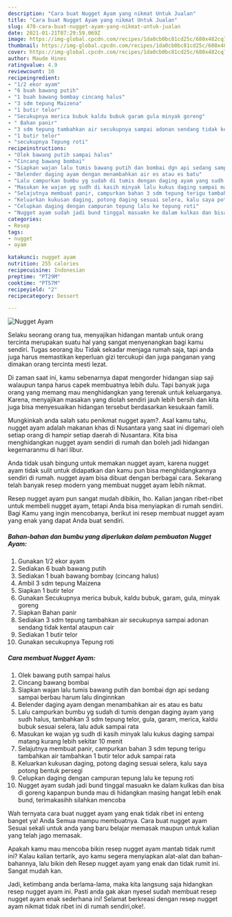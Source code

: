 ```yaml
---
description: "Cara buat Nugget Ayam yang nikmat Untuk Jualan"
title: "Cara buat Nugget Ayam yang nikmat Untuk Jualan"
slug: 470-cara-buat-nugget-ayam-yang-nikmat-untuk-jualan
date: 2021-01-21T07:29:59.069Z
image: https://img-global.cpcdn.com/recipes/1da0cb0bc81cd25c/680x482cq70/nugget-ayam-foto-resep-utama.jpg
thumbnail: https://img-global.cpcdn.com/recipes/1da0cb0bc81cd25c/680x482cq70/nugget-ayam-foto-resep-utama.jpg
cover: https://img-global.cpcdn.com/recipes/1da0cb0bc81cd25c/680x482cq70/nugget-ayam-foto-resep-utama.jpg
author: Maude Hines
ratingvalue: 4.9
reviewcount: 10
recipeingredient:
- "1/2 ekor ayam"
- "6 buah bawang putih"
- "1 buah bawang bombay cincang halus"
- "3 sdm tepung Maizena"
- "1 butir telor"
- "Secukupnya merica bubuk kaldu bubuk garam gula minyak goreng"
- " Bahan panir"
- "3 sdm tepung tambahkan air secukupnya sampai adonan sendang tidak kental ataupun cair"
- "1 butir telor"
- "secukupnya Tepung roti"
recipeinstructions:
- "Olek bawang putih sampai halus"
- "Cincang bawang bombai"
- "Siapkan wajan lalu tumis bawang putih dan bombai dgn api sedang sampai berbau harum lalu dinginnkan"
- "Belender daging ayam dengan menambahkan air es atau es batu"
- "Lalu campurkan bumbu yg sudah di tumis dengan daging ayam yang sudh halus, tambahkan 3 sdm tepung telor, gula, garam, merica, kaldu bubuk sesuai selera, lalu aduk sampai rata"
- "Masukan ke wajan yg sudh di kasih minyak lalu kukus daging sampai matang kurang lebih sekitar 10 menit"
- "Selajutnya membuat panir, campurkan bahan 3 sdm tepung terigu tambahkan air tambahkan 1 butir telor aduk sampai rata"
- "Keluarkan kukusan daging, potong daging sesuai selera, kalu saya potong bentuk persegi"
- "Celupkan daging dengan campuran tepung lalu ke tepung roti"
- "Nugget ayam sudah jadi bund tinggal masuakn ke dalam kulkas dan bisa di goreng kapanpun bunda mau di hidangkan masing hangat lebih enak bund, terimakasihh silahkan mencoba"
categories:
- Resep
tags:
- nugget
- ayam

katakunci: nugget ayam 
nutrition: 255 calories
recipecuisine: Indonesian
preptime: "PT29M"
cooktime: "PT57M"
recipeyield: "2"
recipecategory: Dessert

---
```



![Nugget Ayam](https://img-global.cpcdn.com/recipes/1da0cb0bc81cd25c/680x482cq70/nugget-ayam-foto-resep-utama.jpg)

Selaku seorang orang tua, menyajikan hidangan mantab untuk orang tercinta merupakan suatu hal yang sangat menyenangkan bagi kamu sendiri. Tugas seorang ibu Tidak sekadar menjaga rumah saja, tapi anda juga harus memastikan keperluan gizi tercukupi dan juga panganan yang dimakan orang tercinta mesti lezat.

Di zaman  saat ini, kamu sebenarnya dapat mengorder hidangan siap saji walaupun tanpa harus capek membuatnya lebih dulu. Tapi banyak juga orang yang memang mau menghidangkan yang terenak untuk keluarganya. Karena, menyajikan masakan yang diolah sendiri jauh lebih bersih dan kita juga bisa menyesuaikan hidangan tersebut berdasarkan kesukaan famili. 



Mungkinkah anda salah satu penikmat nugget ayam?. Asal kamu tahu, nugget ayam adalah makanan khas di Nusantara yang saat ini digemari oleh setiap orang di hampir setiap daerah di Nusantara. Kita bisa menghidangkan nugget ayam sendiri di rumah dan boleh jadi hidangan kegemaranmu di hari libur.

Anda tidak usah bingung untuk memakan nugget ayam, karena nugget ayam tidak sulit untuk didapatkan dan kamu pun bisa menghidangkannya sendiri di rumah. nugget ayam bisa dibuat dengan berbagai cara. Sekarang telah banyak resep modern yang membuat nugget ayam lebih nikmat.

Resep nugget ayam pun sangat mudah dibikin, lho. Kalian jangan ribet-ribet untuk membeli nugget ayam, tetapi Anda bisa menyiapkan di rumah sendiri. Bagi Kamu yang ingin mencobanya, berikut ini resep membuat nugget ayam yang enak yang dapat Anda buat sendiri.

<!--inarticleads1-->

##### Bahan-bahan dan bumbu yang diperlukan dalam pembuatan Nugget Ayam:

1. Gunakan 1/2 ekor ayam
1. Sediakan 6 buah bawang putih
1. Sediakan 1 buah bawang bombay (cincang halus)
1. Ambil 3 sdm tepung Maizena
1. Siapkan 1 butir telor
1. Gunakan Secukupnya merica bubuk, kaldu bubuk, garam, gula, minyak goreng
1. Siapkan  Bahan panir
1. Sediakan 3 sdm tepung tambahkan air secukupnya sampai adonan sendang tidak kental ataupun cair
1. Sediakan 1 butir telor
1. Gunakan secukupnya Tepung roti




<!--inarticleads2-->

##### Cara membuat Nugget Ayam:

1. Olek bawang putih sampai halus
1. Cincang bawang bombai
1. Siapkan wajan lalu tumis bawang putih dan bombai dgn api sedang sampai berbau harum lalu dinginnkan
1. Belender daging ayam dengan menambahkan air es atau es batu
1. Lalu campurkan bumbu yg sudah di tumis dengan daging ayam yang sudh halus, tambahkan 3 sdm tepung telor, gula, garam, merica, kaldu bubuk sesuai selera, lalu aduk sampai rata
1. Masukan ke wajan yg sudh di kasih minyak lalu kukus daging sampai matang kurang lebih sekitar 10 menit
1. Selajutnya membuat panir, campurkan bahan 3 sdm tepung terigu tambahkan air tambahkan 1 butir telor aduk sampai rata
1. Keluarkan kukusan daging, potong daging sesuai selera, kalu saya potong bentuk persegi
1. Celupkan daging dengan campuran tepung lalu ke tepung roti
1. Nugget ayam sudah jadi bund tinggal masuakn ke dalam kulkas dan bisa di goreng kapanpun bunda mau di hidangkan masing hangat lebih enak bund, terimakasihh silahkan mencoba




Wah ternyata cara buat nugget ayam yang enak tidak ribet ini enteng banget ya! Anda Semua mampu membuatnya. Cara buat nugget ayam Sesuai sekali untuk anda yang baru belajar memasak maupun untuk kalian yang telah jago memasak.

Apakah kamu mau mencoba bikin resep nugget ayam mantab tidak rumit ini? Kalau kalian tertarik, ayo kamu segera menyiapkan alat-alat dan bahan-bahannya, lalu bikin deh Resep nugget ayam yang enak dan tidak rumit ini. Sangat mudah kan. 

Jadi, ketimbang anda berlama-lama, maka kita langsung saja hidangkan resep nugget ayam ini. Pasti anda gak akan nyesel sudah membuat resep nugget ayam enak sederhana ini! Selamat berkreasi dengan resep nugget ayam nikmat tidak ribet ini di rumah sendiri,oke!.

